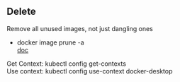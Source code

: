 ## Delete 
Remove all unused images, not just dangling ones
- docker image prune -a  
[doc](https://docs.docker.com/engine/reference/commandline/image_prune/)

Get Context: kubectl config get-contexts  
Use context: kubectl config use-context docker-desktop
